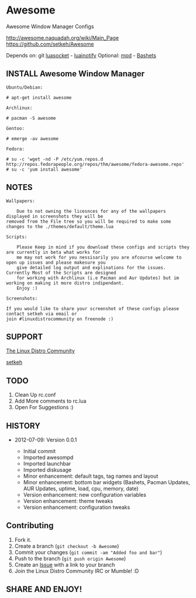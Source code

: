 Awesome
=======

Awesome Window Manager Configs

http://awesome.naquadah.org/wiki/Main_Page
https://github.com/setkeh/Awesome

Depends on: git [luasocket][1] - [luainotify][2]
Optional:   [mpd][3] - [Bashets][4]

INSTALL Awesome Window Manager
------------------------------

`Ubuntu/Debian:`

    # apt-get install awesome

`Archlinux:`

    # pacman -S awesome

`Gentoo:`

    # emerge -av awesome

`Fedora:`

    # su -c 'wget -nd -P /etc/yum.repos.d http://repos.fedorapeople.org/repos/thm/awesome/fedora-awesome.repo'
    # su -c 'yum install awesome'

NOTES
-----

`Wallpapers:`
    
        Due to not owning the licesnces for any of the wallpapers displayed in screenshots they will be 
	removed from the File tree so you will be required to make some changes to the ./themes/default/theme.lua

`Scripts:`

        Please Keep in mind if you download these configs and scripts they are currently in beta what works for 
        me may not work for you nessisarily you are ofcourse welcome to open up issues and please makesure you 
        give detailed log output and explinations for the issues. Currently Most of the Scripts are designed 
        for working with Archlinux (i.e Pacman and Aur Updates) but im working on making it more distro indipendant. 
        Enjoy :) 

`Screenshots:`

	If you would like to share your screenshot of these configs please contact setkeh via email or 
	join #linuxdistrocommunity on freenode :)

SUPPORT
-------

[The Linux Distro Community][5]

[setkeh][6]

TODO
----

1. Clean Up rc.conf
2. Add More comments to rc.lua
3. Open For Suggestions :)

HISTORY
-------

* 2012-07-09: Version 0.0.1
      
   - Initial commit
   - Imported awesompd
   - Imported launchbar
   - Imported diskusage
   - Minor enhancement: default tags, tag names and layout
   - Minor enhancement: bottom bar widgets (Bashets, Pacman Updates, AUR Updates,  uptime, load, cpu, memory, date)
   - Version enhancement: new configuration variables
   - Version enhancement: theme tweaks
   - Version enhancement: configuration tweaks

Contributing
------------

1. Fork it.
2. Create a branch (`git checkout -b Awesome`)
3. Commit your changes (`git commit -am "Added foo and bar"`)
4. Push to the branch (`git push origin Awesome`)
5. Create an [Issue][6] with a link to your branch
6. Join the Linux Distro Community IRC or Mumble! :D

SHARE AND ENJOY!
----------------

[1]: http://w3.impa.br/~diego/software/luasocket
[2]: http://www3.telus.net/taj_khattra/luainotify.html
[3]: https://wiki.archlinux.org/index.php/Mpd
[4]: http://awesome.naquadah.org/wiki/Bashets
[5]: http://www.linuxdistrocommunity.com
[6]: https://github.com/setkeh/Awesome/issues
